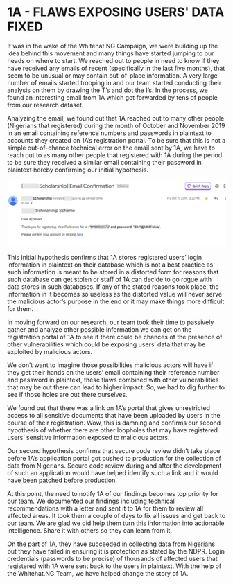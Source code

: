 # 1A - FLAWS EXPOSING USERS' DATA FIXED

It was in the wake of the Whitehat.NG Campaign, we were building up the idea behind this movement and many things have started jumping to our heads on where to start. We reached out to people in need to know if they have received any emails of recent (specifically in the last five months), that seem to be unusual or may contain out-of-place information. A very large number of emails started trooping in and our team started conducting their analysis on them by drawing the T’s and dot the I’s. In the process, we found an interesting email from 1A which got forwarded by tens of people from our research dataset.

Analyzing the email, we found out that 1A reached out to many other people (Nigerians that registered) during the month of October and November 2019 in an email containing reference numbers and passwords in plaintext to accounts they created on 1A’s registration portal. To be sure that this is not a simple out-of-chance technical error on the email sent by 1A, we have to reach out to as many other people that registered with 1A during the period to be sure they received a similar email containing their password in plaintext hereby confirming our initial hypothesis.

![](https://raw.githubusercontent.com/ngwhitehat/Lessons-From-Disclosures/main/res/1A-now.png)

This initial hypothesis confirms that 1A stores registered users’ login information in plaintext on their database which is not a best practice as such information is meant to be stored in a distorted form for reasons that such database can get stolen or staff of 1A can decide to go rogue with data stores in such databases. If any of the stated reasons took place, the information in it becomes so useless as the distorted value will never serve the malicious actor’s purpose in the end or it may make things more difficult for them.

In moving forward on our research, our team took their time to passively gather and analyze other possible information we can get on the registration portal of 1A to see if there could be chances of the presence of other vulnerabilities which could be exposing users’ data that may be exploited by malicious actors.

We don’t want to imagine those possibilities malicious actors will have if they get their hands on the users’ email containing their reference number and password in plaintext, these flaws combined with other vulnerabilities that may be out there can lead to higher impact. So, we had to dig further to see if those holes are out there ourselves.

We found out that there was a link on 1A’s portal that gives unrestricted access to all sensitive documents that have been uploaded by users in the course of their registration. Wow, this is damning and confirms our second hypothesis of whether there are other loopholes that may have registered users’ sensitive information exposed to malicious actors.

Our second hypothesis confirms that secure code review didn’t take place before 1A’s application portal got pushed to production for the collection of data from Nigerians. Secure code review during and after the development of such an application would have helped identify such a link and it would have been patched before production.

At this point, the need to notify 1A of our findings becomes top priority for our team. We documented our findings including technical recommendations with a letter and sent it to 1A for them to review all affected areas. It took them a couple of days to fix all issues and get back to our team. We are glad we did help them turn this information into actionable intelligence. Share it with others so they can learn from it.

On the part of 1A, they have succeeded in collecting data from Nigerians but they have failed in ensuring it is protection as stated by the NDPR. Login credentials (passwords to be precise) of thousands of affected users that registered with 1A were sent back to the users in plaintext. With the help of the Whitehat.NG Team, we have helped change the story of 1A.
